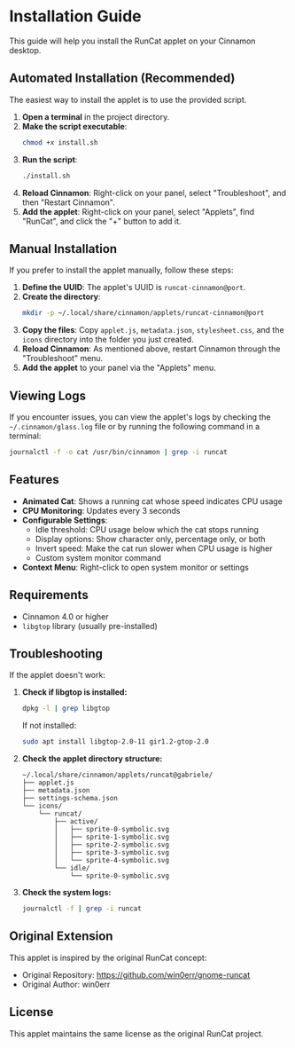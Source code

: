 # Installation Guide

This guide will help you install the RunCat applet on your Cinnamon desktop.

## Automated Installation (Recommended)

The easiest way to install the applet is to use the provided script.

1.  **Open a terminal** in the project directory.
2.  **Make the script executable**:
    ```bash
    chmod +x install.sh
    ```
3.  **Run the script**:
    ```bash
    ./install.sh
    ```
4.  **Reload Cinnamon**: Right-click on your panel, select "Troubleshoot", and then "Restart Cinnamon".
5.  **Add the applet**: Right-click on your panel, select "Applets", find "RunCat", and click the "+" button to add it.

## Manual Installation

If you prefer to install the applet manually, follow these steps:

1.  **Define the UUID**: The applet's UUID is `runcat-cinnamon@port`.
2.  **Create the directory**:
    ```bash
    mkdir -p ~/.local/share/cinnamon/applets/runcat-cinnamon@port
    ```
3.  **Copy the files**: Copy `applet.js`, `metadata.json`, `stylesheet.css`, and the `icons` directory into the folder you just created.
4.  **Reload Cinnamon**: As mentioned above, restart Cinnamon through the "Troubleshoot" menu.
5.  **Add the applet** to your panel via the "Applets" menu.

## Viewing Logs

If you encounter issues, you can view the applet's logs by checking the `~/.cinnamon/glass.log` file or by running the following command in a terminal:
```bash
journalctl -f -o cat /usr/bin/cinnamon | grep -i runcat
```

## Features

- **Animated Cat**: Shows a running cat whose speed indicates CPU usage
- **CPU Monitoring**: Updates every 3 seconds
- **Configurable Settings**:
  - Idle threshold: CPU usage below which the cat stops running
  - Display options: Show character only, percentage only, or both
  - Invert speed: Make the cat run slower when CPU usage is higher
  - Custom system monitor command
- **Context Menu**: Right-click to open system monitor or settings

## Requirements

- Cinnamon 4.0 or higher
- `libgtop` library (usually pre-installed)

## Troubleshooting

If the applet doesn't work:

1. **Check if libgtop is installed:**
   ```bash
   dpkg -l | grep libgtop
   ```
   If not installed:
   ```bash
   sudo apt install libgtop-2.0-11 gir1.2-gtop-2.0
   ```

2. **Check the applet directory structure:**
   ```
   ~/.local/share/cinnamon/applets/runcat@gabriele/
   ├── applet.js
   ├── metadata.json
   ├── settings-schema.json
   └── icons/
       └── runcat/
           ├── active/
           │   ├── sprite-0-symbolic.svg
           │   ├── sprite-1-symbolic.svg
           │   ├── sprite-2-symbolic.svg
           │   ├── sprite-3-symbolic.svg
           │   └── sprite-4-symbolic.svg
           └── idle/
               └── sprite-0-symbolic.svg
   ```

3. **Check the system logs:**
   ```bash
   journalctl -f | grep -i runcat
   ```

## Original Extension

This applet is inspired by the original RunCat concept:
- Original Repository: https://github.com/win0err/gnome-runcat
- Original Author: win0err

## License

This applet maintains the same license as the original RunCat project. 